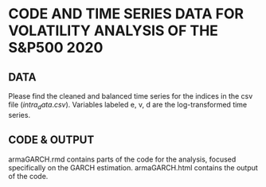 # CODE AND TIME SERIES DATA FOR VOLATILITY ANALYSIS OF THE S&P500 2020

## DATA

Please find the cleaned and balanced time series for the indices in the csv file ($intra_data.csv$). Variables labeled e, v, d are the log-transformed time series.

## CODE & OUTPUT

armaGARCH.rmd contains parts of the code for the analysis, focused specifically on the GARCH estimation.
armaGARCH.html contains the output of the code.
